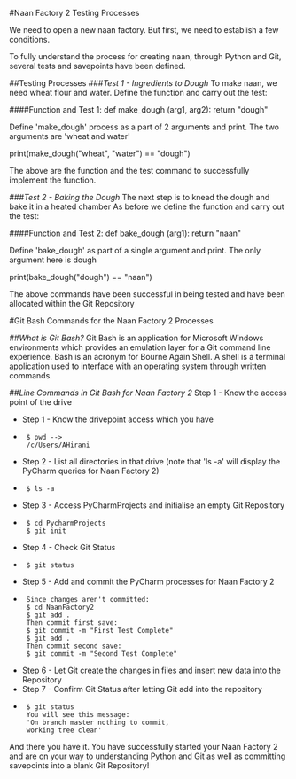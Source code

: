 #Naan Factory 2 Testing Processes

We need to open a new naan factory. But first, we need to establish a few conditions.

To fully understand the process for creating naan, through Python and Git, several tests and savepoints have been defined.

##Testing Processes 
###*Test 1 - Ingredients to Dough*
To make naan, we need wheat flour and water. Define the function and carry out the test:

####Function and Test 1:
def make_dough (arg1, arg2):
    return "dough"

Define 'make_dough' process as a part of 2 arguments and print. The two arguments are 'wheat and water'

print(make_dough("wheat", "water") == "dough")

The above are the function and the test command to successfully implement the function.

###*Test 2 - Baking the Dough*
The next step is to knead the dough and bake it in a heated chamber
As before we define the function and carry out the test:

####Function and Test 2:
def bake_dough (arg1):
    return "naan"

Define 'bake_dough' as part of a single argument and print. The only argument here is dough

print(bake_dough("dough") == "naan")

The above commands have been successful in being tested and have been allocated within the Git Repository

#Git Bash Commands for the Naan Factory 2 Processes

##*What is Git Bash?*
Git Bash is an application for Microsoft Windows environments which provides an emulation layer for a Git command line experience. Bash is an acronym for Bourne Again Shell. A shell is a terminal application used to interface with an operating system through written commands.

##*Line Commands in Git Bash for Naan Factory 2*
Step 1 - Know the access point of the drive

- Step 1 - Know the drivepoint access which you have
-      $ pwd -->
       /c/Users/AHirani
- Step 2 - List all directories in that drive (note that 'ls -a' will display the PyCharm queries for Naan Factory 2)
-      $ ls -a
- Step 3 - Access PyCharmProjects and initialise an empty Git Repository
-      $ cd PycharmProjects
       $ git init
- Step 4 - Check Git Status
-      $ git status
- Step 5 - Add and commit the PyCharm processes for Naan Factory 2
-      Since changes aren't committed:
       $ cd NaanFactory2
       $ git add .
       Then commit first save:
       $ git commit -m "First Test Complete"
       $ git add .
       Then commit second save:
       $ git commit -m "Second Test Complete"
- Step 6 - Let Git create the changes in files and insert new data into the Repository
- Step 7 - Confirm Git Status after letting Git add into the repository
-      $ git status
       You will see this message:
       'On branch master nothing to commit, 
       working tree clean'

And there you have it. You have successfully started your Naan Factory 2 and are on your way to understanding Python and Git as well as committing savepoints into a blank Git Repository!
       

